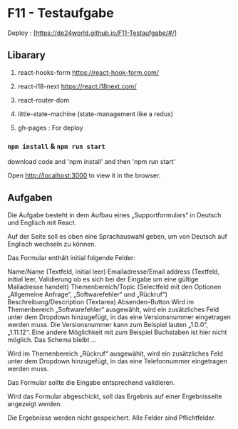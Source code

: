 # F11 - Testaufgabe

Deploy : [https://de24world.github.io/F11-Testaufgabe/#/]

## Libarary

1. react-hooks-form
   https://react-hook-form.com/

2. react-i18-next
   https://react.i18next.com/

3. react-router-dom
4. little-state-machine (state-management like a redux)

5. gh-pages : For deploy

### `npm install` & `npm run start`

download code and 'npm install' and then 'npm run start'

Open [http://localhost:3000](http://localhost:3000) to view it in the browser.

## Aufgaben

Die Aufgabe besteht in dem Aufbau eines „Supportformulars“ in Deutsch und Englisch mit React.

Auf der Seite soll es oben eine Sprachauswahl geben, um von Deutsch auf Englisch wechseln zu können.

Das Formular enthält initial folgende Felder:

Name/Name (Textfeld, initial leer)
Emailadresse/Email address (Textfeld, initial leer, Validierung ob es sich bei der Eingabe um eine gültige Mailadresse handelt)
Themenbereich/Topic (Selectfeld mit den Optionen „Allgemeine Anfrage“, „Softwarefehler“ und „Rückruf“)
Beschreibung/Description (Textarea)
Absenden-Button
Wird im Themenbereich „Softwarefehler“ ausgewählt, wird ein zusätzliches Feld unter dem Dropdown hinzugefügt, in das eine Versionsnummer eingetragen werden muss. Die Versionsnummer kann zum Beispiel lauten „1.0.0“, „1.11.12“. Eine andere Möglichkeit mit zum Beispiel Buchstaben ist hier nicht möglich. Das Schema bleibt <zahl>.<zahl>.<zahl>.

Wird im Themenbereich „Rückruf“ ausgewählt, wird ein zusätzliches Feld unter dem Dropdown hinzugefügt, in das eine Telefonnummer eingetragen werden muss.

Das Formular sollte die Eingabe entsprechend validieren.

Wird das Formular abgeschickt, soll das Ergebnis auf einer Ergebnisseite angezeigt werden.

Die Ergebnisse werden nicht gespeichert.
Alle Felder sind Pflichtfelder.
